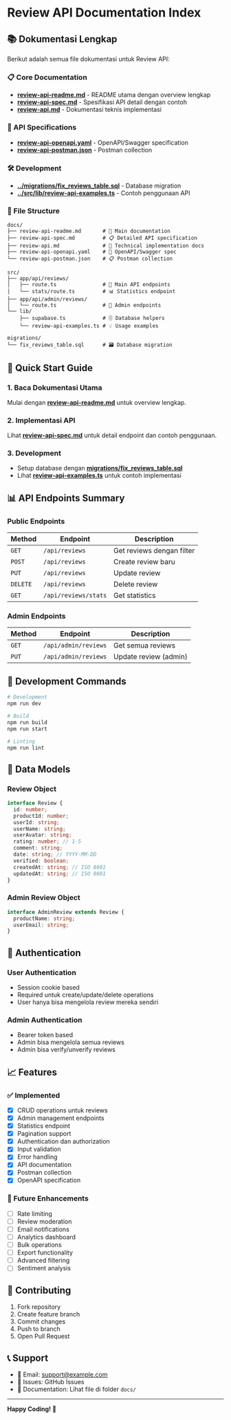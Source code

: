 # Review API Documentation Index

## 📚 Dokumentasi Lengkap

Berikut adalah semua file dokumentasi untuk Review API:

### 📋 Core Documentation
- **[review-api-readme.md](./review-api-readme.md)** - README utama dengan overview lengkap
- **[review-api-spec.md](./review-api-spec.md)** - Spesifikasi API detail dengan contoh
- **[review-api.md](./review-api.md)** - Dokumentasi teknis implementasi

### 🔧 API Specifications
- **[review-api-openapi.yaml](./review-api-openapi.yaml)** - OpenAPI/Swagger specification
- **[review-api-postman.json](./review-api-postman.json)** - Postman collection

### 🛠️ Development
- **[../migrations/fix_reviews_table.sql](../migrations/fix_reviews_table.sql)** - Database migration
- **[../src/lib/review-api-examples.ts](../src/lib/review-api-examples.ts)** - Contoh penggunaan API

### 📁 File Structure
```
docs/
├── review-api-readme.md       # 📖 Main documentation
├── review-api-spec.md         # 📋 Detailed API specification  
├── review-api.md              # 🔧 Technical implementation docs
├── review-api-openapi.yaml    # 🔌 OpenAPI/Swagger spec
└── review-api-postman.json    # 📋 Postman collection

src/
├── app/api/reviews/
│   ├── route.ts               # 🚀 Main API endpoints
│   └── stats/route.ts         # 📊 Statistics endpoint
├── app/api/admin/reviews/
│   └── route.ts               # 👑 Admin endpoints
└── lib/
    ├── supabase.ts            # 🗄️ Database helpers
    └── review-api-examples.ts # 💡 Usage examples

migrations/
└── fix_reviews_table.sql      # 🗃️ Database migration
```

## 🚀 Quick Start Guide

### 1. Baca Dokumentasi Utama
Mulai dengan **[review-api-readme.md](./review-api-readme.md)** untuk overview lengkap.

### 2. Implementasi API
Lihat **[review-api-spec.md](./review-api-spec.md)** untuk detail endpoint dan contoh penggunaan.

### 3. Development
- Setup database dengan **[migrations/fix_reviews_table.sql](../migrations/fix_reviews_table.sql)**
- Lihat **[review-api-examples.ts](../src/lib/review-api-examples.ts)** untuk contoh implementasi

## 📊 API Endpoints Summary

### Public Endpoints
| Method | Endpoint | Description |
|--------|----------|-------------|
| `GET` | `/api/reviews` | Get reviews dengan filter |
| `POST` | `/api/reviews` | Create review baru |
| `PUT` | `/api/reviews` | Update review |
| `DELETE` | `/api/reviews` | Delete review |
| `GET` | `/api/reviews/stats` | Get statistics |

### Admin Endpoints
| Method | Endpoint | Description |
|--------|----------|-------------|
| `GET` | `/api/admin/reviews` | Get semua reviews |
| `PUT` | `/api/admin/reviews` | Update review (admin) |

## 🔧 Development Commands

```bash
# Development
npm run dev

# Build
npm run build
npm run start

# Linting
npm run lint
```

## 📝 Data Models

### Review Object
```typescript
interface Review {
  id: number;
  productId: number;
  userId: string;
  userName: string;
  userAvatar: string;
  rating: number; // 1-5
  comment: string;
  date: string; // YYYY-MM-DD
  verified: boolean;
  createdAt: string; // ISO 8601
  updatedAt: string; // ISO 8601
}
```

### Admin Review Object
```typescript
interface AdminReview extends Review {
  productName: string;
  userEmail: string;
}
```


## 🔐 Authentication

### User Authentication
- Session cookie based
- Required untuk create/update/delete operations
- User hanya bisa mengelola review mereka sendiri

### Admin Authentication
- Bearer token based
- Admin bisa mengelola semua reviews
- Admin bisa verify/unverify reviews

## 📈 Features

### ✅ Implemented
- [x] CRUD operations untuk reviews
- [x] Admin management endpoints
- [x] Statistics endpoint
- [x] Pagination support
- [x] Authentication dan authorization
- [x] Input validation
- [x] Error handling
- [x] API documentation
- [x] Postman collection
- [x] OpenAPI specification

### 🚀 Future Enhancements
- [ ] Rate limiting
- [ ] Review moderation
- [ ] Email notifications
- [ ] Analytics dashboard
- [ ] Bulk operations
- [ ] Export functionality
- [ ] Advanced filtering
- [ ] Sentiment analysis

## 🤝 Contributing

1. Fork repository
2. Create feature branch
3. Commit changes
4. Push to branch
5. Open Pull Request

## 📞 Support

- 📧 Email: support@example.com
- 🐛 Issues: GitHub Issues
- 📖 Documentation: Lihat file di folder `docs/`

---

**Happy Coding! 🚀**

